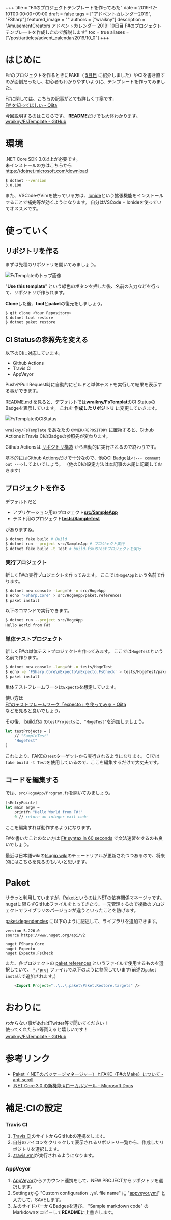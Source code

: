 +++
title =  "F#のプロジェクトテンプレートを作ってみた"
date = 2019-12-10T00:00:00+09:00
draft = false
tags = ["アドベントカレンダー2019", "FSharp"]
featured_image = ""
authors = ["wraikny"]
description = "AmusementCreators アドベントカレンダー 2019: 10日目 F#のプロジェクトテンプレートを作成したので解説します"
toc = true
aliases = ["/post/articles/advent_calendar/2019/10_0"]
+++

# はじめに
F#のプロジェクトを作るときにFAKE（
[5日目](/articles/advent_calendar/2019/05_0/)
に紹介しました）やCIを書き直すのが面倒だったし、初心者もわかりやすいように、テンプレートを作ってみました。

F#に関しては、こちらの記事がとても詳しく丁寧です:  
[F# を知ってほしい - Qiita](https://qiita.com/cannorin/items/59d79cc9a3b64c761cd4)

今回説明するのはこちらです。
**README**だけでも大体わかります。  
[wraikny/FsTemplate - GitHub](https://github.com/wraikny/FsTemplate)

# 環境
.NET Core SDK 3.0以上が必要です。  
未インストールの方はこちらから  
https://dotnet.microsoft.com/download

```bash
$ dotnet --version
3.0.100
```

また、VSCodeやVimを使っている方は、[Ionide](http://ionide.io/)という拡張機能をインストールすることで補完等が効くようになります。
自分はVSCode + Ionideを使っていてオススメです。

# 使っていく
## リポジトリを作る
まずは先程のリポジトリを開いてみましょう。

![FsTemplateのトップ画像](/images/acac2019/10_FsTemplate-top.png)

"**Use this template**" という緑色のボタンを押した後、名前の入力などを行って、リポジトリが作られます。

**Clone**した後、**tool**と**paket**の復元をしましょう。

```bash
$ git clone <Your Repository>
$ dotnet tool restore
$ dotnet paket restore
```

## CI Statusの参照先を変える
以下のCIに対応しています。

- Github Actions
- Travis CI
- AppVeyor

PushやPull Request時に自動的にビルドと単体テストを実行して結果を表示する事ができます。

[README.md](https://github.com/wraikny/FsTemplate/blob/master/README.md)
を見ると、デフォルトでは**wraikny/FsTemplat**のCI StatusのBadgeを表示しています。
これを **作成したリポジトリ** に変更していきます。

![FsTemplateのCIStatus](/images/acac2019/10_FsTemplate-cistatus.png)

`wraikny/FsTemplate` をあなたの `OWNER/REPOSITORY` に置換すると、Github ActionsとTravis CIのBadgeの参照先が変わります。

Github Actionsは
[リポジトリ構造](https://github.com/wraikny/FsTemplate/tree/master/.github/workflows)
から自動的に実行されるので終わりです。

基本的にはGithub Actionsだけで十分なので、他のCI Badgeは`<!--- comment out --->`してよいでしょう。
（他のCIの設定方法は本記事の末尾に記載しておきます）

## プロジェクトを作る
デフォルトだと

- アプリケーション用のプロジェクト[**src/SampleApp**](https://github.com/wraikny/FsTemplate/tree/master/src/SampleApp)
- テスト用のプロジェクト[**tests/SampleTest**](https://github.com/wraikny/FsTemplate/tree/master/tests/SampleTest)

がありますね。

```bash
$ dotnet fake build # Build
$ dotnet run --project src/SampleApp # プロジェクト実行
$ dotnet fake build -t Test # build.fsxのTestプロジェクトを実行
```

### 実行プロジェクト
新しくF#の実行プロジェクトを作ってみます。
ここでは`HogeApp`という名前で作ります。

```bash
$ dotnet new console -lang=f# -o src/HogeApp
$ echo 'FSharp.Core' > src/HogeApp/paket.references
$ paket install
```

以下のコマンドで実行できます。

```bash
$ dotnet run --project src/HogeApp
Hello World from F#!
```

### 単体テストプロジェクト
新しくF#の単体テストプロジェクトを作ってみます。
ここでは`HogeTest`という名前で作ります。

```bash
$ dotnet new console -lang=f# -o tests/HogeTest
$ echo -e 'FSharp.Core\nExpecto\nExpecto.FsCheck' > tests/HogeTest/paket.references
$ paket install
```

単体テストフレームワークは`Expecto`を想定しています。

使い方は  
[F#のテストフレームワーク「expecto」を使ってみる - Qiita](https://qiita.com/cedretaber/items/ff6b519047ebb6be26f1)  
などを見ると良いでしょう。

その後、
[build.fsx](https://github.com/wraikny/FsTemplate/blob/master/build.fsx)
の`testProjects`に、`"HogeTest"`を追加しましょう。

```fsharp
let testProjects = [
    // "SampleTest"
    "HogeTest"
]
```

これにより、FAKEの`Test`ターゲットから実行されるようになります。
CIでは`fake build -t Test`を使用しているので、ここを編集するだけで大丈夫です。

## コードを編集する

では、`src/HogeApp/Program.fs`を開いてみましょう。

```fsharp
[<EntryPoint>]
let main argv =
    printfn "Hello World from F#!"
    0 // return an integer exit code
```

ここを編集すれば動作するようになります。

F#を書いたことのない方は
[F# syntax in 60 seconds](https://fsharpforfunandprofit.com/posts/fsharp-in-60-seconds/)
で文法速習をするのも良いでしょう。

最近は日本語wikiの[fsugjp wiki](https://github.com/fsugjp/fsugjp/wiki)のチュートリアルが更新されつつあるので、将来的にはこちらを見るのもいいと思います。

# Paket
サラッと利用していますが、[Paket](https://fsprojects.github.io/Paket/)というのは.NETの依存関係マネージャです。
nugetに限らずGitHubファイルをとってきたり、一元管理するので複数のプロジェクトでライブラリのパージョンが違うといったことを防げます。

[paket.dependencies](https://github.com/wraikny/FsTemplate/blob/master/paket.dependencies)
に以下のように記述して、ライブラリを追加できます。

```
version 5.226.0
source https://www.nuget.org/api/v2

nuget FSharp.Core
nuget Expecto
nuget Expecto.FsCheck
```

また、各プロジェクトの
[paket.references](https://github.com/wraikny/FsTemplate/blob/master/src/SampleApp/paket.references)
というファイルで使用するものを選択していて、
[`*.*proj`](https://github.com/wraikny/FsTemplate/blob/master/src/SampleApp/SampleApp.fsproj)
ファイルで以下のように参照しています(前述の`paket install`で追加されます。)

```xml
    <Import Project="..\..\.paket\Paket.Restore.targets" />
```

# おわりに
わからない事があればTwitter等で聞いてください！  
使ってくれたら:star:等貰えると嬉しいです！  
[wraikny/FsTemplate - GitHub](https://github.com/wraikny/FsTemplate)


# 参考リンク
- [Paket（.NETのパッケージマネージャー）とFAKE（F#のMake）について - anti scroll](https://tategakibunko.hatenablog.com/entry/2019/07/09/123655)
- [.NET Core 3.0 の新機能 #ローカルツール - Microsoft Docs](https://docs.microsoft.com/ja-jp/dotnet/core/whats-new/dotnet-core-3-0#local-tools)

# 補足:CIの設定

### Travis CI
1. [Travis CI](https://travis-ci.org/)のサイトからGitHubの連携をします。
2. 自分のアイコンをクリックして表示されるリポジトリ一覧から、作成したリポジトリを選択します。
3. [.travis.yml](https://github.com/wraikny/FsTemplate/blob/master/.travis.yml)が実行されるようになります。

### AppVeyor
1. [AppVeyor](https://www.appveyor.com/)からアカウント連携をして、NEW PROJECTからリポジトリを選択します。
2. Settingsから "Custom configuration `.yml` file name" に "[appveyor.yml](https://github.com/wraikny/FsTemplate/blob/master/appveyor.yml)" と入力して、SAVEします。
3. 左のサイドバーからBadgesを選び、 "Sample markdown code" のMarkdownをコピーして**README**に上書きします。
